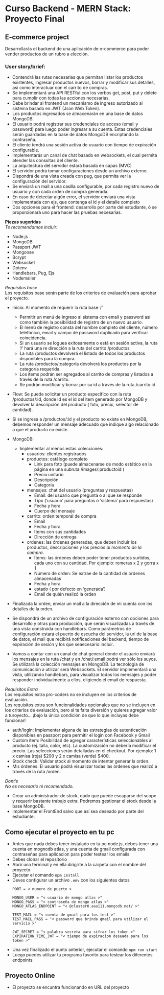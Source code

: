 # Curso Backend - MERN Stack: Proyecto Final
## E-commerce project

Desarrollarás el backend de una aplicación de e-commerce para poder vender
productos de un rubro a elección.

### User story/brief:
- Contendrá las rutas necesarias que permitan listar los productos existentes,
ingresar productos nuevos, borrar y modificar sus detalles, así como interactuar
con el carrito de compras.
- Se implementará una API RESTful con los verbos get, post, put y delete para
cumplir con todas las acciones necesarias.
- Debe brindar al frontend un mecanismo de ingreso autorizado al sistema
basado en JWT (Json Web Token).
- Los productos ingresados se almacenarán en una base de datos MongoDB.
- El usuario podrá registrar sus credenciales de acceso (email y password) para
luego poder ingresar a su cuenta. Estas credenciales serán guardadas en la
base de datos MongoDB encriptando la contraseña.
- El cliente tendrá una sesión activa de usuario con tiempo de expiración
configurable.
- Implementarás un canal de chat basado en websockets, el cual permita atender
las consultas del cliente.
- La arquitectura del servidor estará basada en capas (MVC)
- El servidor podrá tomar configuraciones desde un archivo externo.
- Dispondrá de una vista creada con pug, que permita ver la configuración del
servidor.
- Se enviará un mail a una casilla configurable, por cada registro nuevo de usuario
y con cada orden de compra generada.
- En caso de detectar algún error, el servidor enviará una vista implementada con
ejs, que contenga el id y el detalle completo
- Dos opciones para el frontend: desarrollo por parte del estudiante, ó se
proporcionará uno para hacer las pruebas necesarias.


**Piezas sugeridas**<br>
_Te recomendamos incluir:_
- Node.js
- MongoDB
- Passport JWT
- Mongoose
- Bcrypt
- Websocket
- Dotenv
- Handlebars, Pug, Ejs
- Nodemailer

*Requisitos base*<br>
Los requisitos base serán parte de los criterios de evaluación para aprobar
el proyecto.
- Inicio: Al momento de requerir la ruta base ‘/’
  - Permitir un menú de ingreso al sistema con email y password así como
    también la posibilidad de registro de un nuevo usuario.
  - El menú de registro consta del nombre completo del cliente, número
    telefónico, email y campo de password duplicado para verificar
    coincidencia.
  - Si un usuario se loguea exitosamente o está en sesión activa, la ruta ‘/’
    hará una re dirección a la ruta del carrito /productos
  - La ruta /productos devolverá el listado de todos los productos
    disponibles para la compra.
  - La ruta /productos/:categoria devolverá los productos por la
    categoría requerida.
  - Los ítems podrán ser agregados al carrito de compras y listados a
    través de la ruta /carrito.
  - Se podrán modificar y borrar por su id a través de la ruta /carrito:id.


- Flow: Se puede solicitar un producto específico con la ruta /productos/:id,
donde id es el id del item generado por MongoDB y devolver la descripción
del producto ( foto, precio, selector de cantidad).
- Si se ingresa a /productos/:id y el producto no existe en MongoDB,
debemos responder un mensaje adecuado que indique algo relacionado a
que el producto no existe.
- MongoDB:
  - Implementar al menos estas colecciones:
    - usuarios: clientes registrados
    - productos: catálogo completo
      - Link para foto (puede almacenarse de modo estático en
    la página en una subruta /images/:productoid )
      - Precio unitario
      - Descripción
      - Categoría
    - mensajes: chat del usuario (preguntas y respuestas)
      - Email: del usuario que pregunta o al que se responde
      - Tipo (‘usuario’ para preguntas ó ‘sistema’ para
    respuestas)
      - Fecha y hora
      - Cuerpo del mensaje
    - carrito: orden temporal de compra
      - Email
      - Fecha y hora
      - Items con sus cantidades
      - Dirección de entrega
    - ordenes: las órdenes generadas, que deben incluir los
    productos, descripciones y los precios *al momento de la compra*.
      - Ítems: las órdenes deben poder tener productos
    surtidos, cada uno con su cantidad. Por ejemplo:
    remeras x 2 y gorra x 1
      - Número de orden: Se extrae de la cantidad de órdenes
    almacenadas
      - Fecha y hora
      - estado ( por defecto en ‘generada’)
      - Email de quién realizó la orden

- Finalizada la orden, enviar un mail a la dirección de mi cuenta con los detalles
de la orden.
- Se dispondrá de un archivo de configuración externo con opciones para
desarrollo y otras para producción, que serán visualizadas a través de una
vista construida con handlebars. Como parámetros de configuración estará el
puerto de escucha del servidor, la url de la base de datos, el mail que recibirá
notificaciones del backend, tiempo de expiración de sesión y los que seaecesario incluir.
- Vamos a contar con un canal de chat general donde el usuario enviará los
mensajes en la ruta /chat y en /chat/:email podrá ver sólo los suyos. Se
utilizará la colección mensajes en MongoDB. La tecnología de comunicación
a utilizar será Websockets. El servidor implementará una vista, utilizando
handlebars, para visualizar todos los mensajes y poder responder
individualmente a ellos, eligiendo el email de respuesta.

*Requisitos Extra*<br>
Los requisitos extra pro-coders no se incluyen en los criterios de evaluación.<br>
Los requisitos extra son funcionalidades opcionales que no se incluyen en los
criterios de evaluación, pero si te falta diversión y quieres agregar valor a turoyecto... ¡bajo la única condición de que lo que incluyas debe funcionar!
- auth/login: Implementar alguna de las estrategias de autenticación
disponibles en passport para permitir el login con Facebook y Gmail
- Custom item: Posibilidad de agregar características seleccionables al
producto (ej. talla, color, etc). La customización no debería modificar el precio.
Las selecciones serán detalladas en el checkout. Por ejemplo: 1 x camisa
(roja) $200 y 2 x camisa (verde) $400.
- Stock check: Validar stock al momento de intentar generar la orden.
- Mis órdenes: El usuario podrá visualizar todas las órdenes que realizó a
través de la ruta /orden.

*Dont’s*<br>
_No es necesario ni recomendado._
- Crear un administrador de stock, dado que puede escaparse del scope y
requerir bastante trabajo extra. Podremos gestionar el stock desde la base
MongoDB.
- Implementar el FrontEnd salvo que así sea deseado por parte del estudiante.

## Como ejecutar el proyecto en tu pc
- Antes que nada debes tener instalado en tu pc node.js, debes tener una cuenta en mognodb atlas, y una cuenta de gmail configurada con contraseñas para aplicacion
para poder testear los emails
- Debes clonar el repositorio
- Abrir una terminal y en ella dirigirte a la carpeta con el nombre del proyecto
- Ejecutar el comando ``` npm install ```
- Deves configurar un archivo ``` .env ``` con los siguientes datos
    ```
    PORT = < numero de puerto >

    MONGO_USER = "< usuario de mongo atlas >"
    MONGO_PASS = "< contraseña de mongo atlas >"
    MONGO_ATLAS_ENDPOINT = "< @cluster0.aaa111.mongodb.net/ >"

    TEST_MAIL = "< cuenta de gmail para los test >"
    TEST_MAIL_PASS = "< password que brinda gmail para utilizar el servicio >"

    JWT_SECRET = "< palabra secreta para sifrar los token >"
    EXPIRATION_TIME_JWT = "< tiempo de expiracion deseada para los token >"
    ```
- Una vez finalizado el punto anterior, ejecutar el comando ``` npm run start ```
- Luego puedes utilizar tu programa favorito para testear los diferentes endpoints

## Proyecto Online
- El proyecto se encuntra funcionando en URL del proyecto